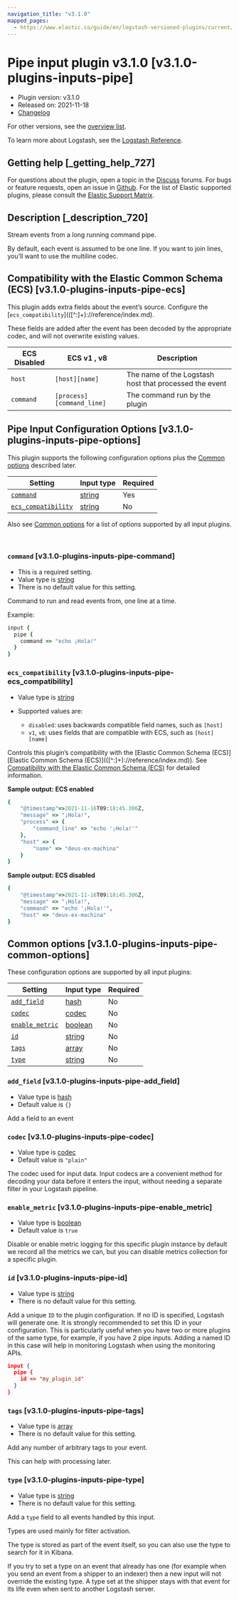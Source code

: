```yaml
---
navigation_title: "v3.1.0"
mapped_pages:
  - https://www.elastic.co/guide/en/logstash-versioned-plugins/current/v3.1.0-plugins-inputs-pipe.html
---
```


# Pipe input plugin v3.1.0 [v3.1.0-plugins-inputs-pipe]


* Plugin version: v3.1.0
* Released on: 2021-11-18
* [Changelog](https://github.com/logstash-plugins/logstash-input-pipe/blob/v3.1.0/CHANGELOG.md)

For other versions, see the [overview list](input-pipe-index.md).

To learn more about Logstash, see the [Logstash Reference](logstash://reference/index.md).

## Getting help [_getting_help_727]

For questions about the plugin, open a topic in the [Discuss](http://discuss.elastic.co) forums. For bugs or feature requests, open an issue in [Github](https://github.com/logstash-plugins/logstash-input-pipe). For the list of Elastic supported plugins, please consult the [Elastic Support Matrix](https://www.elastic.co/support/matrix#matrix_logstash_plugins).


## Description [_description_720]

Stream events from a long running command pipe.

By default, each event is assumed to be one line. If you want to join lines, you’ll want to use the multiline codec.


## Compatibility with the Elastic Common Schema (ECS) [v3.1.0-plugins-inputs-pipe-ecs]

This plugin adds extra fields about the event’s source. Configure the [`ecs_compatibility`\]\(([^:]+)://reference/index.md).

These fields are added after the event has been decoded by the appropriate codec, and will not overwrite existing values.

| ECS Disabled | ECS v1 , v8 | Description |
| --- | --- | --- |
| `host` | `[host][name]` | The name of the Logstash host that processed the event |
| `command` | `[process][command_line]` | The command run by the plugin |


## Pipe Input Configuration Options [v3.1.0-plugins-inputs-pipe-options]

This plugin supports the following configuration options plus the [Common options](v3-1-0-plugins-inputs-pipe.md#v3.1.0-plugins-inputs-pipe-common-options) described later.

| Setting | Input type | Required |
| --- | --- | --- |
| [`command`](v3-1-0-plugins-inputs-pipe.md#v3.1.0-plugins-inputs-pipe-command) | [string](logstash://reference/configuration-file-structure.md#string) | Yes |
| [`ecs_compatibility`](v3-1-0-plugins-inputs-pipe.md#v3.1.0-plugins-inputs-pipe-ecs_compatibility) | [string](logstash://reference/configuration-file-structure.md#string) | No |

Also see [Common options](v3-1-0-plugins-inputs-pipe.md#v3.1.0-plugins-inputs-pipe-common-options) for a list of options supported by all input plugins.

 

### `command` [v3.1.0-plugins-inputs-pipe-command]

* This is a required setting.
* Value type is [string](logstash://reference/configuration-file-structure.md#string)
* There is no default value for this setting.

Command to run and read events from, one line at a time.

Example:

```ruby
input {
  pipe {
    command => "echo ¡Hola!"
  }
}
```


### `ecs_compatibility` [v3.1.0-plugins-inputs-pipe-ecs_compatibility]

* Value type is [string](logstash://reference/configuration-file-structure.md#string)
* Supported values are:

    * `disabled`: uses backwards compatible field names, such as `[host]`
    * `v1`, `v8`: uses fields that are compatible with ECS, such as `[host][name]`


Controls this plugin’s compatibility with the [Elastic Common Schema (ECS)][Elastic Common Schema (ECS)\]\(([^:]+)://reference/index.md)). See [Compatibility with the Elastic Common Schema (ECS)](v3-1-0-plugins-inputs-pipe.md#v3.1.0-plugins-inputs-pipe-ecs) for detailed information.

**Sample output: ECS enabled**

```ruby
{
    "@timestamp"=>2021-11-16T09:18:45.306Z,
    "message" => "¡Hola!",
    "process" => {
        "command_line" => "echo '¡Hola!'"
    },
    "host" => {
        "name" => "deus-ex-machina"
    }
}
```

**Sample output: ECS disabled**

```ruby
{
    "@timestamp"=>2021-11-16T09:18:45.306Z,
    "message" => "¡Hola!",
    "command" => "echo '¡Hola!'",
    "host" => "deus-ex-machina"
}
```



## Common options [v3.1.0-plugins-inputs-pipe-common-options]

These configuration options are supported by all input plugins:

| Setting | Input type | Required |
| --- | --- | --- |
| [`add_field`](v3-1-0-plugins-inputs-pipe.md#v3.1.0-plugins-inputs-pipe-add_field) | [hash](logstash://reference/configuration-file-structure.md#hash) | No |
| [`codec`](v3-1-0-plugins-inputs-pipe.md#v3.1.0-plugins-inputs-pipe-codec) | [codec](logstash://reference/configuration-file-structure.md#codec) | No |
| [`enable_metric`](v3-1-0-plugins-inputs-pipe.md#v3.1.0-plugins-inputs-pipe-enable_metric) | [boolean](logstash://reference/configuration-file-structure.md#boolean) | No |
| [`id`](v3-1-0-plugins-inputs-pipe.md#v3.1.0-plugins-inputs-pipe-id) | [string](logstash://reference/configuration-file-structure.md#string) | No |
| [`tags`](v3-1-0-plugins-inputs-pipe.md#v3.1.0-plugins-inputs-pipe-tags) | [array](logstash://reference/configuration-file-structure.md#array) | No |
| [`type`](v3-1-0-plugins-inputs-pipe.md#v3.1.0-plugins-inputs-pipe-type) | [string](logstash://reference/configuration-file-structure.md#string) | No |

### `add_field` [v3.1.0-plugins-inputs-pipe-add_field]

* Value type is [hash](logstash://reference/configuration-file-structure.md#hash)
* Default value is `{}`

Add a field to an event


### `codec` [v3.1.0-plugins-inputs-pipe-codec]

* Value type is [codec](logstash://reference/configuration-file-structure.md#codec)
* Default value is `"plain"`

The codec used for input data. Input codecs are a convenient method for decoding your data before it enters the input, without needing a separate filter in your Logstash pipeline.


### `enable_metric` [v3.1.0-plugins-inputs-pipe-enable_metric]

* Value type is [boolean](logstash://reference/configuration-file-structure.md#boolean)
* Default value is `true`

Disable or enable metric logging for this specific plugin instance by default we record all the metrics we can, but you can disable metrics collection for a specific plugin.


### `id` [v3.1.0-plugins-inputs-pipe-id]

* Value type is [string](logstash://reference/configuration-file-structure.md#string)
* There is no default value for this setting.

Add a unique `ID` to the plugin configuration. If no ID is specified, Logstash will generate one. It is strongly recommended to set this ID in your configuration. This is particularly useful when you have two or more plugins of the same type, for example, if you have 2 pipe inputs. Adding a named ID in this case will help in monitoring Logstash when using the monitoring APIs.

```json
input {
  pipe {
    id => "my_plugin_id"
  }
}
```


### `tags` [v3.1.0-plugins-inputs-pipe-tags]

* Value type is [array](logstash://reference/configuration-file-structure.md#array)
* There is no default value for this setting.

Add any number of arbitrary tags to your event.

This can help with processing later.


### `type` [v3.1.0-plugins-inputs-pipe-type]

* Value type is [string](logstash://reference/configuration-file-structure.md#string)
* There is no default value for this setting.

Add a `type` field to all events handled by this input.

Types are used mainly for filter activation.

The type is stored as part of the event itself, so you can also use the type to search for it in Kibana.

If you try to set a type on an event that already has one (for example when you send an event from a shipper to an indexer) then a new input will not override the existing type. A type set at the shipper stays with that event for its life even when sent to another Logstash server.
